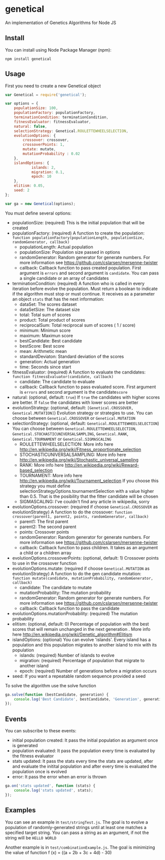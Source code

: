 # genetical
An implementation of Genetics Algorithms for Node JS

## Install

You can install using Node Package Manager (npm):

    npm install genetical

## Usage

First you need to create a new Genetical object

```javascript
var Genetical = require('genetical');

var options = {
    populationSize: 100,
    populationFactory: populationFactory,
    terminationCondition: terminationCondition,
    fitnessEvaluator: fitnessEvaluator,
    natural: false,
    selectionStrategy: Genetical.ROULETTEWHEELSELECTION,
    evolutionOptions: {
        crossover: crossover,
        crossoverPoints: 1,
        mutate: mutate,
        mutationProbability : 0.02
    },
    islandOptions: {
            islands: 2,
            migration: 0.1,
            epoch: 10
    },
    elitism: 0.05,
    seed: 2
};

var ga = new Genetical(options);
````

You must define several options:

* populationSize: (required) This is the initial population that will be created
* populationFactory: (required) A function to create the population: `function populationFactory(populationLength, populationSize, randomGenerator, callback)`
  * populationLength: Actual population 
  * populationSize: Population size passed in options
  * randomGenerator: Random generator for generate numbers. For more information see https://github.com/cslarsen/mersenne-twister
  * callback: Callback function to pass created population. First argument is `errors` and second argument is `candidate`. You can pass a single candidate or an array of candidates
* terminationCondition: (required) A function who is called in every iteration before evolve the population. Must return a boolean to indicate if the algorithm must stop or must continue. It receives as a parameter an object `stats` that has the next information:
  * dataSet: The scores dataset
  * dataSetSize: The dataset size
  * total: Total sum of scores
  * product: Total product of scores
  * reciprocalSum: Total reciprocal sum of scores ( 1 / score)
  * minimum: Minimun score
  * maximum: Maximun score
  * bestCandidate: Best candidate
  * bestScore: Best score
  * mean: Arithmetic mean
  * standardDeviaton: Standard deviation of the scores
  * generation: Actual generation
  * time: Seconds since start
* fitnessEvaluator: (required) A function to evaluate the candidates: `function fitnessEvaluator(candidate, callback)`
  * candidate: The candidate to evaluate
  * callback: Callback function to pass evaluated score. First argument is `errors` and second argument is the candidate`score`
* natural: (optional, default: `true`) If `true` the candidates with higher scores are better. If `false` the candidates with lower scores are better
* evolutionStrategy: (optional, default: `[Genetical.CROSSOVER, Genetical.MUTATION]`) Evolution strategy or strategies to use. You can choose between `Genetical.CROSSOVER` or `Genetical.MUTATION`
* selectionStrategy: (optional, default: `Genetical.ROULETTEWHEELSELECTION`) You can choose between `Genetical.ROULETTEWHEELSELECTION`, `Genetical.STOCHASTICUNIVERSALSAMPLING`, `Genetical.RANK`, `Genetical.TOURNAMENT` or `Genetical.SIGMASCALING`
  *  ROULETTEWHEELSELECTION: More info here http://en.wikipedia.org/wiki/Fitness_proportionate_selection
  *  STOCHASTICUNIVERSALSAMPLING: More info here http://en.wikipedia.org/wiki/Stochastic_universal_sampling
  *  RANK: More info here http://en.wikipedia.org/wiki/Reward-based_selection
  *  TOURNAMENT: More info here http://en.wikipedia.org/wiki/Tournament_selection If you choose this strategy you must define selectionStrategyOptions.tournamentSelection with a value higher than 0.5. That is the posibility that the fitter candidate will be chosen
  *  SIGMASCALING: I've couldn't find any article in wikipedia, sorry
* evolutionOptions.crossover: (required if choose `Genetical.CROSSOVER` as evolutionStrategy) A function to do the crossover: `function crossover(parent1, parent2, points, randomGenerator, callback)`
  * parent1: The first parent
  * parent2: The second parent
  * points: Crossover points
  * randomGenerator: Random generator for generate numbers. For more information see https://github.com/cslarsen/mersenne-twister
  * callback: Callback function to pass children. It takes as an argument a child or a children array
* evolutionOptions.crossoverPoints: (optional, default: 1) Crossover points to use in the crossover function
* evolutionOptions.mutate: (required if choose `Genetical.MUTATION` as evolutionStrategy) A function to do the gen candidate mutation: `function mutate(candidate, mutationProbability, randomGenerator, callback)`
  * candidate: The candidate to mutate
  * mutationProbability: The mutation probability
  * randomGenerator: Random generator for generate numbers. For more information see https://github.com/cslarsen/mersenne-twister
  * callback: Callback function to pass the candidate
* evolutionOptions.mutationProbability: (required) The mutation probability
* elitism: (optional, default: 0) Percentage of population with the best scores that will remain unchanged in the next generation . More info here http://en.wikipedia.org/wiki/Genetic_algorithm#Elitism
* islandOptions: (optional) You can evolve 'islands'. Every island has a population and this population migrates to another island to mix with its population
  * islands: (required) Number of islands to evolve
  * migration: (required) Percentage of population that migrate to another island
  * epoch: (required) Number of generations before a migration occurs
* seed: If you want a repeatable random sequence provided a seed

To solve the algorithm use the solve function
```javascript
ga.solve(function (bestCandidate, generation) {
    console.log('Best Candidate', bestCandidate, 'Generation', generation);
});
````

## Events
You can subscribe to these events:
* initial population created: It pass the initial population as argument once is generated
* population evaluated: It pass the population every time is evaluated by the fitness evaluator
* stats updated: It pass the stats every time the stats are updated, after and evaluate the initital population and after every time is evaluated the population once is evolved
* error: It pass the error when an error is thrown

```javascript
ga.on('stats updated', function (stats) {
    console.log('stats updated', stats);
});
````

## Examples

You can see an example in `test/stringTest.js`. The goal is to evolve a population of randomly-generated strings until at least one matches a specified target string. You can pass a string as an argument, if not the string will be `HELLO WORLD`

Another example is in `test/combinationExample.js`. The goal is minimizing the value of function f (x) = ((a + 2b + 3c + 4d) - 30)
